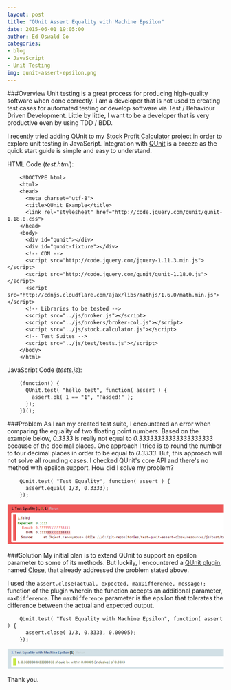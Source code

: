 ```yaml
---
layout: post
title: "QUnit Assert Equality with Machine Epsilon"
date: 2015-06-01 19:05:00
author: Ed Oswald Go
categories:
- blog
- JavaScript
- Unit Testing
img: qunit-assert-epsilon.png
---
```


###Overview
Unit testing is a great process for producing high-quality software when done correctly. I am a developer that is not used to creating test cases for automated testing or develop software via Test / Behaviour Driven Development. Little by little, I want to be a developer that is very productive even by using TDD / BDD. 

I recently tried adding [QUnit][qunit] to my [Stock Profit Calculator][stock-calc] project in order to explore unit testing in JavaScript. Integration with [QUnit][qunit] is a breeze as the quick start guide is simple and easy to understand.

HTML Code (*test.html*):

        <!DOCTYPE html>
        <html>
        <head>
          <meta charset="utf-8">
          <title>QUnit Example</title>
          <link rel="stylesheet" href="http://code.jquery.com/qunit/qunit-1.18.0.css">
        </head>
        <body>
          <div id="qunit"></div>
          <div id="qunit-fixture"></div>
          <!-- CDN -->
          <script src="http://code.jquery.com/jquery-1.11.3.min.js"></script>
          <script src="http://code.jquery.com/qunit/qunit-1.18.0.js"></script>
          <script src="http://cdnjs.cloudflare.com/ajax/libs/mathjs/1.6.0/math.min.js"></script>
          <!-- Libraries to be tested -->
          <script src="../js/broker.js"></script>
          <script src="../js/brokers/broker-col.js"></script>
          <script src="../js/stock.calculator.js"></script>
          <!-- Test Suites -->
          <script src="../js/test/tests.js"></script>
        </body>
        </html>

JavaScript Code (*tests.js*):

        (function() {
          QUnit.test( "hello test", function( assert ) {
            assert.ok( 1 == "1", "Passed!" );
          });
        })();

###Problem
As I ran my created test suite, I encountered an error when comparing the equality of two floating point numbers. Based on the example below, *0.3333* is really not equal to *0.33333333333333333333* because of the decimal places. One approach I tried is to round the number to four decimal places in order to be equal to *0.3333*. But, this approach will not solve all rounding cases. I checked QUnit's core API and there's no method with epsilon support. How did I solve my problem?

        QUnit.test( "Test Equality", function( assert ) {
          assert.equal( 1/3, 0.3333);
        });

![alt text](/assets/img/blog/qunit-assert-epsilon/qunit-assert-problem-1.png "QUnit Assert Problem #1")

###Solution
My initial plan is to extend QUnit to support an epsilon parameter to some of its methods. But luckily, I encountered a [QUnit plugin][qunit-plugins], named [Close][qunit-assert-close], that already addressed the problem stated above.

I used the `assert.close(actual, expected, maxDifference, message);` function of the plugin wherein the function accepts an additional parameter, `maxDifference`. The `maxDifference` parameter is the epsilon that tolerates the difference between the actual and expected output.

        QUnit.test( "Test Equality with Machine Epsilon", function( assert ) {
          assert.close( 1/3, 0.3333, 0.00005);
        });

![alt text](/assets/img/blog/qunit-assert-epsilon/qunit-assert-solution-1.png "QUnit Assert Solution #1")

Thank you.


[qunit]: https://qunitjs.com/
[qunit-plugins]: https://qunitjs.com/plugins/
[qunit-assert-close]: https://github.com/JamesMGreene/qunit-assert-close
[stock-calc]: /project/stock-profit-calculator/